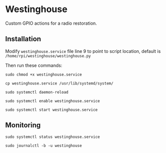 # Westinghouse

Custom GPIO actions for a radio restoration.

## Installation

Modify `westinghouse.service` file line 9 to point to script location, default is `/home/rpi/westinghouse/westinghouse.py`

Then run these commands:

`sudo chmod +x westinghouse.service`

`cp westinghouse.service /usr/lib/systemd/system/`

`sudo systemctl daemon-reload`

`sudo systemctl enable westinghouse.service`

`sudo systemctl start westinghouse.service`

## Monitoring

`sudo systemctl status westinghouse.service`

`sudo journalctl -b -u westinghouse`